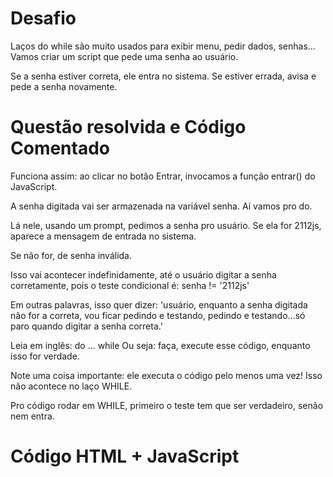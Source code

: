 # Desafio

Laços do while são muito usados para exibir menu, pedir dados, senhas...
Vamos criar um script que pede uma senha ao usuário.

Se a senha estiver correta, ele entra no sistema.
Se estiver errada, avisa e pede a senha novamente.

# Questão resolvida e Código Comentado
Funciona assim: ao clicar no botão Entrar, invocamos a função entrar() do JavaScript.

A senha digitada vai ser armazenada na variável senha.
Aí vamos pro do.

Lá nele, usando um prompt, pedimos a senha pro usuário.
Se ela for 2112js, aparece a mensagem de entrada no sistema.

Se não for, de senha inválida.

Isso vai acontecer indefinidamente, até o usuário digitar a senha corretamente, pois o teste condicional é: senha != '2112js'

Em outras palavras, isso quer dizer: 'usuário, enquanto a senha digitada não for a correta, vou ficar pedindo e testando, pedindo e testando...só paro quando digitar a senha correta.'

Leia em inglês: do ... while
Ou seja: faça, execute esse código, enquanto isso for verdade.

Note uma coisa importante: ele executa o código pelo menos uma vez!
Isso não acontece no laço WHILE.

Pro código rodar em WHILE, primeiro o teste tem que ser verdadeiro, senão nem entra.

# Código HTML + JavaScript



